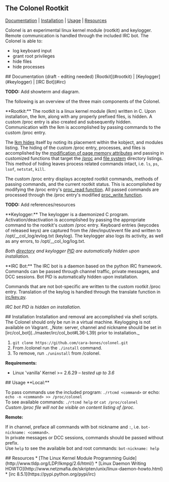## The Colonel Rootkit
[Documentation](#documentation) | [Installation](#installation) | [Usage](#usage) | [Resources](#resources)  

Colonel is an experimental linux kernel module (rootkit) and keylogger. Remote communication is handled through the included IRC bot. The Colonel is able to:  
* log keyboard input
* grant root privileges
* hide files
* hide processes


<a name="documentation"/>
## Documentation (draft - editing needed)
[Rootkit](#rootkit) | [Keylogger](#keylogger) | [IRC Bot](#irc)  

**TODO:** Add showterm and diagram.

The following is an overview of the three main components of the Colonel.

<a name="rootkit"/>
**Rootkit:**  
The rootkit is a linux kernel module (lkm) written in C. Upon installation, the lkm, along with any properly prefixed files, is hidden. 
A custom /proc entry is also created and subsequently hidden. Communication with the lkm is accomplished by passing commands to the custom /proc entry.  

The [lkm hides](../master/lkm/rootkit.c#L52-L65) itself by noting its placement within the kobject, and modules listing. The hiding of the custom /proc entry, processes, and files is accomplished by the [modification of page memory attributes](../master/lkm/rootkit.c#L82-L96) and passing in customized functions that target the [/proc](../master/lkm/rootkit.c#L100-L119) and [file system](/master/lkm/rootkit.c#L121-L132) directory listings. This method of hiding leaves process related commands intact, i.e. `ls`, `ps`, `lsof`, `netstat`, `kill`.  

The custom /proc entry displays accepted rootkit commands, methods of passing commands, and the current rootkit status. This is accomplished by modifying the /proc entry's [proc_read function](../master/lkm/rootkit.c#L134-L179). All passed commands are processed through the /proc entry's modified [proc_write function](../master/lkm/rootkit.c#L181-L213).  

**TODO:** Add references/resources

<a name="keylogger"/>
**Keylogger:**  
The keylogger is a daemonized C program. Activation/deactivation is accomplished by passing the appropriate command to the rootkit's custom /proc entry. Keyboard entries (keycodes of released keys) are captured from the /dev/input/event file and written to /opt/__col_log/evlog.txt (keylog). The keylogger also logs its activity, as well as any errors, to /opt/__col_log/log.txt.

_Both [directory](../master/lkm/col_kl.c#L50-L52) and keylogger [PID](../master/lkm/col_kl.c#L71-L88) are automatically hidden upon installation._

<a name="irc"/>
**IRC Bot:**  
The IRC bot is a daemon based on the python IRC framework. Commands can be passed through channel traffic, private messages, and DCC sessions. Bot PID is automatically hidden upon installation.  

Commands that are not bot-specific are written to the custom rootkit /proc entry. Translation of the keylog is handled through the translate function in [irc/key.py](../master/irc/key.py#L57-L109).

_IRC bot PID is hidden on installation._

<a name="installation"/>
## Installation
Installation and removal are accomplished via shell scripts. The Colonel should only be run in a virtual machine. Keylogging is not available on Vagrant.   
_Note: server, channel and nickname should be set in [irc/col_bot](../master/irc/col_bot#L36-L39) prior to installation._

1. `git clone https://github.com/cara-bones/colonel.git`
2. From /colonel run the `./install` command.  
3. To remove, run `./uninstall` from /colonel.

**Requirements:**
* Linux 'vanilla' Kernel >= 2.6.29 _– tested up to 3.6_

<a name="usage"/>
## Usage
**Local:**

To pass commands use the included program: `./rtcmd <command>` or echo: `echo -n <command> >> /proc/colonel`  
To see available commands: `./rtcmd help` or `cat /proc/colonel`  
_Custom /proc file will not be visible on content listing of /proc._


**Remote:**

If in channel, preface all commands with bot nickname and `:`, i.e. `bot-nickname: <command>`.  
In private messages or DCC sessions, commands should be passed without prefix.  
Use `help` to see the  available bot and root commands: `bot-nickname: help`

<a name="resources"/>
## Resources
* [The Linux Kernel Module Programming Guide](http://www.tldp.org/LDP/lkmpg/2.6/html/)
* [Linux Daemon Writing HOWTO](http://www.netzmafia.de/skripten/unix/linux-daemon-howto.html)
* [irc 8.5.1](https://pypi.python.org/pypi/irc)
